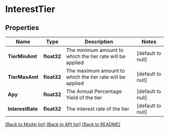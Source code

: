 # InterestTier

## Properties
Name | Type | Description | Notes
------------ | ------------- | ------------- | -------------
**TierMinAmt** | **float32** | The minimum amount to which the tier rate will be applied | [default to null]
**TierMaxAmt** | **float32** | The maximum amount to which the tier rate will be applied | [default to null]
**Apy** | **float32** | The Annual Percentage Yield of the tier | [default to null]
**InterestRate** | **float32** | The interest rate of the tier | [default to null]

[[Back to Model list]](../README.md#documentation-for-models) [[Back to API list]](../README.md#documentation-for-api-endpoints) [[Back to README]](../README.md)

